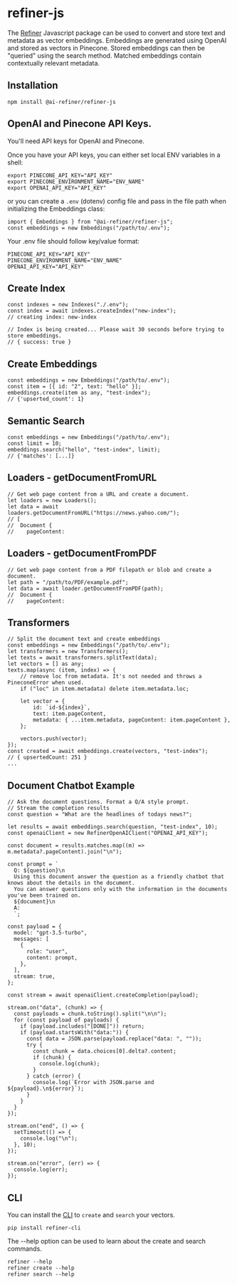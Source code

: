 # refiner-js

The [Refiner](https://www.npmjs.com/package/@ai-refiner/refiner-js) Javascript package can be used to convert and store text and metadata as vector embeddings. Embeddings are generated using OpenAI and stored as vectors in Pinecone. Stored embeddings can then be "queried" using the search method. Matched embeddings contain contextually relevant metadata.

## Installation

```shell
npm install @ai-refiner/refiner-js
```

## OpenAI and Pinecone API Keys.

You'll need API keys for OpenAI and Pinecone.

Once you have your API keys, you can either set local ENV variables in a shell:

```shell
export PINECONE_API_KEY="API_KEY"
export PINECONE_ENVIRONMENT_NAME="ENV_NAME"
export OPENAI_API_KEY="API_KEY"
```

or you can create a `.env` (dotenv) config file and pass in the file path when initializing the Embeddings class:

```node
import { Embeddings } from "@ai-refiner/refiner-js";
const embeddings = new Embeddings("/path/to/.env");
```

Your .env file should follow key/value format:

```shell
PINECONE_API_KEY="API_KEY"
PINECONE_ENVIRONMENT_NAME="ENV_NAME"
OPENAI_API_KEY="API_KEY"
```

## Create Index

```node
const indexes = new Indexes("./.env");
const index = await indexes.createIndex("new-index");
// creating index: new-index

// Index is being created... Please wait 30 seconds before trying to store embeddings.
// { success: true }
```

## Create Embeddings

```node
const embeddings = new Embeddings("/path/to/.env");
const item = [{ id: "2", text: "hello" }];
embeddings.create(item as any, "test-index");
// {'upserted_count': 1}
```

## Semantic Search

```node
const embeddings = new Embeddings("/path/to/.env");
const limit = 10;
embeddings.search("hello", "test-index", limit);
// {'matches': [...]}
```

## Loaders - getDocumentFromURL

```node
// Get web page content from a URL and create a document.
let loaders = new Loaders();
let data = await loaders.getDocumentFromURL("https://news.yahoo.com/");
// [
//  Document {
//    pageContent:
```

## Loaders - getDocumentFromPDF

```node
// Get web page content from a PDF filepath or blob and create a document.
let path = "/path/to/PDF/example.pdf";
let data = await loader.getDocumentFromPDF(path);
//  Document {
//    pageContent:
```

## Transformers

```node
// Split the document text and create embeddings
const embeddings = new Embeddings("/path/to/.env");
let transformers = new Transformers();
let texts = await transformers.splitText(data);
let vectors = [] as any;
texts.map(async (item, index) => {
    // remove loc from metadata. It's not needed and throws a PineconeError when used.
    if ("loc" in item.metadata) delete item.metadata.loc;

    let vector = {
        id: `id-${index}`,
        text: item.pageContent,
        metadata: { ...item.metadata, pageContent: item.pageContent },
    };

    vectors.push(vector);
});
const created = await embeddings.create(vectors, "test-index");
// { upsertedCount: 251 }
...
```

## Document Chatbot Example

```node
// Ask the document questions. Format a Q/A style prompt.
// Stream the completion results
const question = "What are the headlines of todays news?";

let results = await embeddings.search(question, "test-index", 10);
const openaiClient = new RefinerOpenAIClient("OPENAI_API_KEY");

const document = results.matches.map((m) => m.metadata?.pageContent).join("\n");

const prompt = `
  Q: ${question}\n
  Using this document answer the question as a friendly chatbot that knows about the details in the document.
  You can answer questions only with the information in the documents you've been trained on.
  ${document}\n
  A:
  `;

const payload = {
  model: "gpt-3.5-turbo",
  messages: [
    {
      role: "user",
      content: prompt,
    },
  ],
  stream: true,
};

const stream = await openaiClient.createCompletion(payload);

stream.on("data", (chunk) => {
  const payloads = chunk.toString().split("\n\n");
  for (const payload of payloads) {
    if (payload.includes("[DONE]")) return;
    if (payload.startsWith("data:")) {
      const data = JSON.parse(payload.replace("data: ", ""));
      try {
        const chunk = data.choices[0].delta?.content;
        if (chunk) {
          console.log(chunk);
        }
      } catch (error) {
        console.log(`Error with JSON.parse and ${payload}.\n${error}`);
      }
    }
  }
});

stream.on("end", () => {
  setTimeout(() => {
    console.log("\n");
  }, 10);
});

stream.on("error", (err) => {
  console.log(err);
});
```

## CLI

You can install the [CLI](https://pypi.org/project/refiner-cli/) to `create` and `search` your vectors.

```shell
pip install refiner-cli
```

The --help option can be used to learn about the create and search commands.

```shell
refiner --help
refiner create --help
refiner search --help
```
